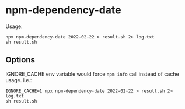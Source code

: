 # npm-dependency-date

Usage:
```
npx npm-dependency-date 2022-02-22 > result.sh 2> log.txt
sh result.sh
```

## Options
IGNORE_CACHE env variable would force `npm info` call instead of cache usage.
i.e.:
```
IGNORE_CACHE=1 npx npm-dependency-date 2022-02-22 > result.sh 2> log.txt
sh result.sh
```
